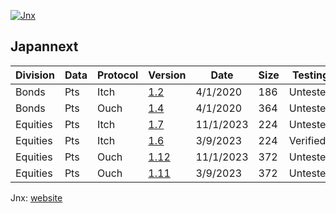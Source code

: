 [![Jnx](https://github.com/Open-Markets-Initiative/Directory/blob/main/Images/Jnx.png)](https://www.japannext.co.jp/en)


## Japannext

| Division | Data | Protocol | Version | Date | Size | Testing | Specification |
| --- | --- | --- | --- | --- | --- | --- | --- |
| Bonds | Pts | Itch | [1.2][Jnx.Bonds.Pts.Itch.v1.2.Structs] | 4/1/2020 | 186 | Untested | [url][Jnx.Bonds.Pts.Itch.v1.2.Url] - [pdf][Jnx.Bonds.Pts.Itch.v1.2.Pdf] |
| Bonds | Pts | Ouch | [1.4][Jnx.Bonds.Pts.Ouch.v1.4.Structs] | 4/1/2020 | 364 | Untested | [url][Jnx.Bonds.Pts.Ouch.v1.4.Url] - [pdf][Jnx.Bonds.Pts.Ouch.v1.4.Pdf] |
| Equities | Pts | Itch | [1.7][Jnx.Equities.Pts.Itch.v1.7.Structs] | 11/1/2023 | 224 | Untested | [url][Jnx.Equities.Pts.Itch.v1.7.Url] - [pdf][Jnx.Equities.Pts.Itch.v1.7.Pdf] |
| Equities | Pts | Itch | [1.6][Jnx.Equities.Pts.Itch.v1.6.Structs] | 3/9/2023 | 224 | Verified | [url][Jnx.Equities.Pts.Itch.v1.6.Url] - [pdf][Jnx.Equities.Pts.Itch.v1.6.Pdf] |
| Equities | Pts | Ouch | [1.12][Jnx.Equities.Pts.Ouch.v1.12.Structs] | 11/1/2023 | 372 | Untested | [url][Jnx.Equities.Pts.Ouch.v1.12.Url] - [pdf][Jnx.Equities.Pts.Ouch.v1.12.Pdf] |
| Equities | Pts | Ouch | [1.11][Jnx.Equities.Pts.Ouch.v1.11.Structs] | 3/9/2023 | 372 | Untested | [url][Jnx.Equities.Pts.Ouch.v1.11.Url] - [pdf][Jnx.Equities.Pts.Ouch.v1.11.Pdf] |


Jnx: [website](https://www.japannext.co.jp/en "Go to Japannext")


[Jnx.Bonds.Pts.Itch.v1.2.Structs]: https://github.com/Open-Markets-Initiative/c-structs/blob/main/jnx/Jnx.Bonds.Pts.Itch.v1.2.h "Jnx Bonds Pts Itch v1.2 C# Parsers Source File"
[Jnx.Bonds.Pts.Itch.v1.2.Url]: https://www.japannext.co.jp/library "Japannext 1.2 Url"
[Jnx.Bonds.Pts.Itch.v1.2.Pdf]: https://github.com/Open-Markets-Initiative/Directory/blob/main/Specifications/Jnx/Jnx.Bonds.Pts.Itch.v1.2.pdf "Japannext 1.2 Pdf"
[Jnx.Bonds.Pts.Ouch.v1.4.Structs]: https://github.com/Open-Markets-Initiative/c-structs/blob/main/jnx/Jnx.Bonds.Pts.Ouch.v1.4.h "Jnx Bonds Pts Ouch v1.4 C# Parsers Source File"
[Jnx.Bonds.Pts.Ouch.v1.4.Url]: https://www.japannext.co.jp/library "Japannext 1.4 Url"
[Jnx.Bonds.Pts.Ouch.v1.4.Pdf]: https://github.com/Open-Markets-Initiative/Directory/blob/main/Specifications/Jnx/Jnx.Bonds.Pts.Ouch.v1.4.pdf "Japannext 1.4 Pdf"
[Jnx.Equities.Pts.Itch.v1.6.Structs]: https://github.com/Open-Markets-Initiative/c-structs/blob/main/jnx/Jnx.Equities.Pts.Itch.v1.6.h "Jnx Equities Pts Itch v1.6 C# Parsers Source File"
[Jnx.Equities.Pts.Itch.v1.6.Url]: https://www.japannext.co.jp/library "Japannext 1.6 Url"
[Jnx.Equities.Pts.Itch.v1.6.Pdf]: https://github.com/Open-Markets-Initiative/Directory/blob/main/Specifications/Jnx/Jnx.Equties.Pts.Itch.v1.6.pdf "Japannext 1.6 Pdf"
[Jnx.Equities.Pts.Itch.v1.7.Structs]: https://github.com/Open-Markets-Initiative/c-structs/blob/main/jnx/Jnx.Equities.Pts.Itch.v1.7.h "Jnx Equities Pts Itch v1.7 C# Parsers Source File"
[Jnx.Equities.Pts.Itch.v1.7.Url]: https://www.japannext.co.jp/library "Japannext 1.7 Url"
[Jnx.Equities.Pts.Itch.v1.7.Pdf]: https://github.com/Open-Markets-Initiative/Directory/blob/main/Specifications/Jnx/Jnx.Equties.Pts.Itch.v1.7.pdf "Japannext 1.7 Pdf"
[Jnx.Equities.Pts.Ouch.v1.11.Structs]: https://github.com/Open-Markets-Initiative/c-structs/blob/main/jnx/Jnx.Equities.Pts.Ouch.v1.11.h "Jnx Equities Pts Ouch v1.11 C# Parsers Source File"
[Jnx.Equities.Pts.Ouch.v1.11.Url]: https://www.japannext.co.jp/library "Japannext 1.11 Url"
[Jnx.Equities.Pts.Ouch.v1.11.Pdf]: https://github.com/Open-Markets-Initiative/Directory/blob/main/Specifications/Jnx/Jnx.Equties.Pts.Ouch.v1.11.pdf "Japannext 1.11 Pdf"
[Jnx.Equities.Pts.Ouch.v1.12.Structs]: https://github.com/Open-Markets-Initiative/c-structs/blob/main/jnx/Jnx.Equities.Pts.Ouch.v1.12.h "Jnx Equities Pts Ouch v1.12 C# Parsers Source File"
[Jnx.Equities.Pts.Ouch.v1.12.Url]: https://www.japannext.co.jp/library "Japannext 1.12 Url"
[Jnx.Equities.Pts.Ouch.v1.12.Pdf]: https://github.com/Open-Markets-Initiative/Directory/blob/main/Specifications/Jnx/Jnx.Equties.Pts.Ouch.v1.12.pdf "Japannext 1.12 Pdf"
